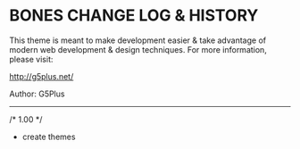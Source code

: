 # BONES CHANGE LOG & HISTORY

This theme is meant to make development easier & take
advantage of modern web development & design techniques.
For more information, please visit:

http://g5plus.net/

Author: G5Plus

*******************************************************************

/* 1.00 */
- create themes
